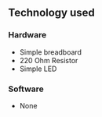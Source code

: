 ## Technology used

### **Hardware**
- Simple breadboard
- 220 Ohm Resistor
- Simple LED

### **Software**
- None
